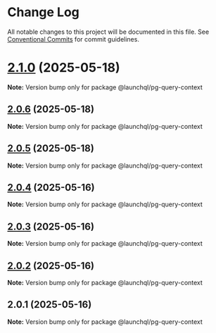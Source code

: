 # Change Log

All notable changes to this project will be documented in this file.
See [Conventional Commits](https://conventionalcommits.org) for commit guidelines.

# [2.1.0](https://github.com/launchql/launchql/compare/@launchql/pg-query-context@2.0.6...@launchql/pg-query-context@2.1.0) (2025-05-18)

**Note:** Version bump only for package @launchql/pg-query-context





## [2.0.6](https://github.com/launchql/launchql/compare/@launchql/pg-query-context@2.0.5...@launchql/pg-query-context@2.0.6) (2025-05-18)

**Note:** Version bump only for package @launchql/pg-query-context





## [2.0.5](https://github.com/launchql/launchql/compare/@launchql/pg-query-context@2.0.4...@launchql/pg-query-context@2.0.5) (2025-05-18)

**Note:** Version bump only for package @launchql/pg-query-context





## [2.0.4](https://github.com/launchql/launchql/compare/@launchql/pg-query-context@2.0.3...@launchql/pg-query-context@2.0.4) (2025-05-16)

**Note:** Version bump only for package @launchql/pg-query-context





## [2.0.3](https://github.com/launchql/launchql/compare/@launchql/pg-query-context@2.0.2...@launchql/pg-query-context@2.0.3) (2025-05-16)

**Note:** Version bump only for package @launchql/pg-query-context





## [2.0.2](https://github.com/launchql/launchql/compare/@launchql/pg-query-context@2.0.1...@launchql/pg-query-context@2.0.2) (2025-05-16)

**Note:** Version bump only for package @launchql/pg-query-context





## 2.0.1 (2025-05-16)

**Note:** Version bump only for package @launchql/pg-query-context
